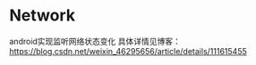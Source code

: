 # Network
android实现监听网络状态变化
具体详情见博客：
https://blog.csdn.net/weixin_46295656/article/details/111615455
